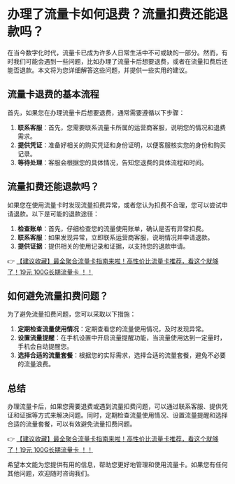 # 办理了流量卡如何退费？流量扣费还能退款吗？

在当今数字化时代，流量卡已成为许多人日常生活中不可或缺的一部分。然而，有时我们可能会遇到一些问题，比如办理了流量卡后想要退费，或者在流量扣费后还能否退款。本文将为您详细解答这些问题，并提供一些实用的建议。

## 流量卡退费的基本流程

首先，如果您在办理流量卡后想要退费，通常需要遵循以下步骤：

1. **联系客服**：首先，您需要联系流量卡所属的运营商客服，说明您的情况和退费需求。
2. **提供凭证**：准备好相关的购买凭证和身份证明，以便客服核实您的身份和购买记录。
3. **等待处理**：客服会根据您的具体情况，告知您退费的具体流程和时间。

## 流量扣费还能退款吗？

如果您在使用流量卡时发现流量扣费异常，或者您认为扣费不合理，您可以尝试申请退款。以下是可能的退款途径：

1. **检查账单**：首先，仔细检查您的流量使用账单，确认是否有异常扣费。
2. **联系客服**：如果发现异常，立即联系运营商客服，说明情况并申请退款。
3. **提供证据**：提供相关的使用记录和证据，以支持您的退款申请。

👉 [【建议收藏】最全聚合流量卡指南来啦！高性价比流量卡推荐，看这个就够了！19元 100G长期流量卡 ！！](https://bit.ly/Liuliangka)

## 如何避免流量扣费问题？

为了避免流量扣费问题，您可以采取以下措施：

1. **定期检查流量使用情况**：定期查看您的流量使用情况，及时发现异常。
2. **设置流量提醒**：在手机设置中开启流量提醒功能，当流量使用达到一定量时，手机会自动提醒您。
3. **选择合适的流量套餐**：根据您的实际需求，选择合适的流量套餐，避免不必要的流量浪费。

## 总结

办理流量卡后，如果您需要退费或遇到流量扣费问题，可以通过联系客服、提供凭证和证据等方式来解决问题。同时，定期检查流量使用情况、设置流量提醒和选择合适的流量套餐，可以有效避免流量扣费问题。

👉 [【建议收藏】最全聚合流量卡指南来啦！高性价比流量卡推荐，看这个就够了！19元 100G长期流量卡 ！！](https://bit.ly/Liuliangka)

希望本文能为您提供有用的信息，帮助您更好地管理和使用流量卡。如果您有任何其他问题，欢迎随时咨询我们。